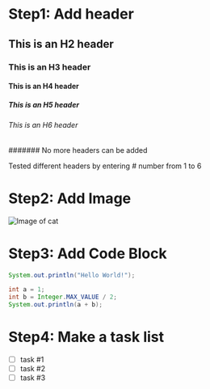 # Step1: Add header
## This is an H2 header
### This is an H3 header
#### This is an H4 header
##### This is an H5 header
###### This is an H6 header
####### No more headers can be added

Tested different headers by entering # number from 1 to 6

# Step2: Add Image
![Image of cat](https://upload.wikimedia.org/wikipedia/commons/thumb/4/4d/Cat_November_2010-1a.jpg/800px-Cat_November_2010-1a.jpg)

  # Step3: Add Code Block
``` java
System.out.println("Hello World!");

int a = 1;
int b = Integer.MAX_VALUE / 2;
System.out.println(a + b);
```
# Step4: Make a task list
- [ ] task #1
- [ ] task #2
- [ ] task #3
